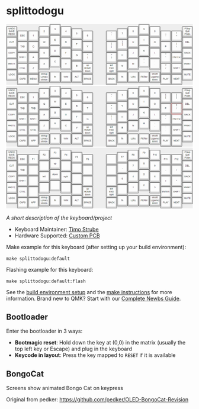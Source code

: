 # splittodogu

![splittodogu1](../Images/Layout_Default.png)
![splittodogu2](../Images/Layout_Game.png)
![splittodogu3](../Images/Layout_FN.png)

*A short description of the keyboard/project*

* Keyboard Maintainer: [Timo Strube](https://github.com/tstrube)
* Hardware Supported: [Custom PCB](https://github.com/tstrube/SplittoDogu)

Make example for this keyboard (after setting up your build environment):

    make splittodogu:default

Flashing example for this keyboard:

    make splittodogu:default:flash

See the [build environment setup](https://docs.qmk.fm/#/getting_started_build_tools) and the [make instructions](https://docs.qmk.fm/#/getting_started_make_guide) for more information. Brand new to QMK? Start with our [Complete Newbs Guide](https://docs.qmk.fm/#/newbs).

## Bootloader

Enter the bootloader in 3 ways:

* **Bootmagic reset**: Hold down the key at (0,0) in the matrix (usually the top left key or Escape) and plug in the keyboard
* **Keycode in layout**: Press the key mapped to `RESET` if it is available

## BongoCat
Screens show animated Bongo Cat on keypress

Original from pedker:
https://github.com/pedker/OLED-BongoCat-Revision
